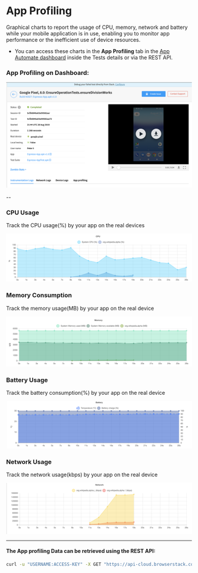 # App Profiling

Graphical charts to report the usage of CPU, memory, network and battery while your mobile application is in use, enabling you to monitor app performance or the inefficient use of device resources.
* You can access these charts in the **App Profiling** tab in the [App Automate dashboard](https://app-automate.browserstack.com/dashboard) inside the Tests details or via the REST API.

### App Profiling on Dashboard:

![Dashboard](https://github.com/akanksha260991/bs_docs_revamp_content/blob/master/Espresso-Dashboard.png?raw=true)


--

### CPU Usage
Track the CPU usage(%) by your app on the real devices

![CPU Usage](https://github.com/akanksha260991/bs_docs_revamp_content/blob/master/CPU.png?raw=true)


### Memory Consumption
Track the memory usage(MB) by your app on the real device

![Memory Usage](https://github.com/akanksha260991/bs_docs_revamp_content/blob/master/memory.png?raw=true)


### Battery Usage
Track the battery consumption(%) by your app on the real device

![Network Usage](https://github.com/akanksha260991/bs_docs_revamp_content/blob/master/Battery.png?raw=true)


### Network Usage
Track the network usage(kbps) by your app on the real device

![Battery Usage](https://github.com/akanksha260991/bs_docs_revamp_content/blob/master/Network.png?raw=true)

-----

#### The App profiling Data can be retrieved using the REST API:
```bash
curl -u "USERNAME:ACCESS-KEY" -X GET "https://api-cloud.browserstack.com/app-automate/espresso/builds/<build_id>/sessions/tests/<test_id>/appprofiling"
```
